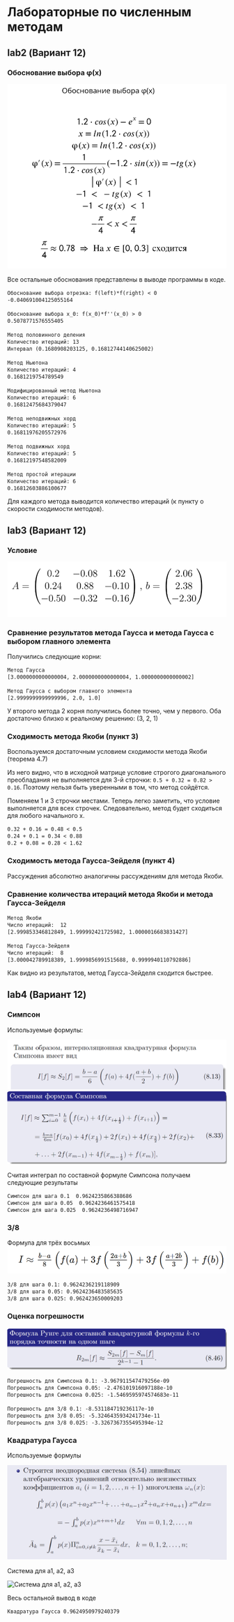 # Лабораторные по численным методам

## lab2 (Вариант 12)

### Обоснование выбора φ(x)
![Обоснование выбора φ](lab2.png)

Все остальные обоснования представлены в выводе программы в коде.
```
Обоснование выбора отрезка: f(left)*f(right) < 0
-0.040691004125055164

Обоснование выбора x_0: f(x_0)*f''(x_0) > 0
0.5078771576555405

Метод половинного деления
Количество итераций: 13
Интервал (0.1680908203125, 0.16812744140625002)

Метод Ньютона
Количество итераций: 4
0.1681219754789549

Модифицированный метод Ньютона
Количество итераций: 6
0.16812475684379047

Метод неподвижных хорд
Количество итераций: 5
0.16811976205572976

Метод подвижных хорд
Количество итераций: 5
0.16812197548582009

Метод простой итерации
Количество итераций: 6
0.16812603886100677
```

Для каждого метода выводится количество итераций (к пункту о скорости сходимости методов).

## lab3 (Вариант 12)

### Условие
![Условие задачи](lab3.png)

### Сравнение результатов метода Гаусса и метода Гаусса с выбором главного элемента
Получились следующие корни:
```
Метод Гаусса
[3.0000000000000004, 2.0000000000000004, 1.0000000000000002]

Метод Гаусса с выбором главного элемента
[2.9999999999999996, 2.0, 1.0]
```
У второго метода 2 корня получились более точно, чем у первого. 
Оба достаточно близко к реальному решению: (3, 2, 1)

### Cходимость метода Якоби (пункт 3)
Воспользуемся достаточным условием сходимости метода Якоби (теорема 4.7)

Из него видно, что в исходной матрице условие строгого диагонального преобладания
не выполняется для 3-й строчки: `0.5 + 0.32 = 0.82 > 0.16`. Поэтому нельзя быть
уверенными в том, что метод сойдётся. 

Поменяем 1 и 3 строчки местами. Теперь легко заметить, что условие выполняется
для всех строчек. Следовательно, метод будет сходиться для любого начального x.
```
0.32 + 0.16 = 0.48 < 0.5
0.24 + 0.1 = 0.34 < 0.88
0.2 + 0.08 = 0.28 < 1.62
```
### Cходимость метода Гаусса-Зейделя (пункт 4)

Рассуждения абсолютно аналогичны рассуждениям для метода Якоби.

### Сравнение количества итераций метода Якоби и метода Гаусса-Зейделя

```
Метод Якоби
Число итераций:  12
[2.999853346812849, 1.999992421725982, 1.0000016683831427]

Метод Гаусса-Зейделя
Число итераций:  8
[3.000042789918389, 1.9999856991515688, 0.9999940110792886]
```
Как видно из результатов, метод Гаусса-Зейделя сходится быстрее.


## lab4 (Вариант 12)

### Симпсон
Используемые формулы:

![Обычная формула Симпсона](lab4_simpson.png)
![Обычная формула Симпсона](lab4_complex_simpson.png)

Считая интеграл по составной формуле Симпсона получаем следующие результаты
```
Симпсон для шага 0.1  0.9624235866388686
Симпсон для шага 0.05  0.9624236461575418
Симпсон для шага 0.025  0.9624236498716947
```

### 3/8
Формула для трёх восьмых
![Три восьмых](lab4_three_eighth.png)

```
3/8 для шага 0.1: 0.9624236219118909
3/8 для шага 0.05: 0.9624236483585635
3/8 для шага 0.025: 0.962423650009203
```

### Оценка погрешности
![Погрешность по Рунге](lab4_accuracy.png)
```
Погрешность для Симпсона 0.1: -3.967911547479256e-09
Погрешность для Симпсона 0.05: -2.476101916097188e-10
Погрешность для Симпсона 0.025: -1.5469595974574683e-11

Погрешность для 3/8 0.1: -8.531184719236117e-10
Погрешность для 3/8 0.05: -5.3246435934241734e-11
Погрешность для 3/8 0.025: -3.3267367355495394e-12
```

### Квадратура Гаусса

Используемые формулы

![Используемые формулы для квадратуры Гаусса](lab4_gauss_formulas.png)

Система для a1, a2, a3

![Система для a1, a2, a3](lab4_gauss.png)

Весь остальной вывод в коде

```
Квадратура Гаусса 0.9624950979240379
```